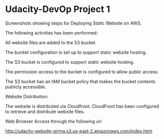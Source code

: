 # Udacity-DevOp Project 1

Screenshots showing steps for Deploying Static Website on AWS.

The following activities has been performed:

All website files are added to the S3 bucket.

The bucket configuration is set up to support static website hosting.

The S3 bucket is configured to support static website hosting.

The permission access to the bucket is configured to allow public access.

The S3 bucket has an IAM bucket policy that makes the bucket contents publicly accessible.

Website Distribution:

The website is distributed via Cloudfront.
CloudFront has been configured to retrieve and distribute website files.

Web Browser Access through the following url

http://udacity-website-girma.s3.us-east-2.amazonaws.com/index.html
